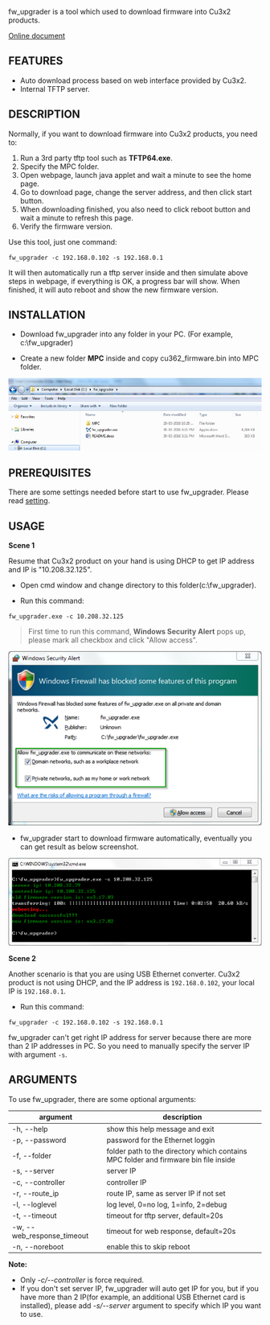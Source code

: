 fw_upgrader is a tool which used to download firmware into Cu3x2 products.

[Online document](http://fw-upgrader.readthedocs.org/)

## FEATURES
- Auto download process based on web interface provided by Cu3x2.
- Internal TFTP server.

## DESCRIPTION

Normally, if you want to download firmware into Cu3x2 products, you need to:

1. Run a 3rd party tftp tool such as **TFTP64.exe**.
2. Specify the MPC folder.
2. Open webpage, launch java applet and wait a minute to see the home page.
3. Go to download page, change the server address, and then click start button.
4. When downloading finished, you also need to click reboot button and wait a minute to refresh this page.
5. Verify the firmware version.

Use this tool, just one command:
```
fw_upgrader -c 192.168.0.102 -s 192.168.0.1
```

It will then automatically run a tftp server inside and then simulate above steps in webpage, if everything is OK, a progress bar will show. When finished, it will auto reboot and show the new firmware version.

## INSTALLATION

- Download fw_upgrader into any folder in your PC. (For example, c:\\fw_upgrader)

- Create a new folder **MPC** inside and copy cu362_firmware.bin into MPC folder.

![](./image/screenshot1.png)

## PREREQUISITES

There are some settings needed before start to use fw_upgrader. Please read [setting](setting.md).

## USAGE

**Scene 1**

Resume that Cu3x2 product on your hand is using DHCP to get IP address and IP is "10.208.32.125".

- Open cmd window and change directory to this folder(c:\\fw_upgrader).

- Run this command:

```
fw_upgrader.exe -c 10.208.32.125
```

> First time to run this command, **Windows Security Alert** pops up, please mark all checkbox and click "Allow access".

![](./image/screenshot2.png)

- fw_upgrader start to download firmware automatically, eventually you can get result as below screenshot.

![](./image/screenshot3.png)

**Scene 2**

Another scenario is that you are using USB Ethernet converter. Cu3x2 product is not using DHCP, and the IP address is `192.168.0.102`, your local IP is `192.168.0.1`.

- Run this command:

```
fw_upgrader -c 192.168.0.102 -s 192.168.0.1
```

fw_upgrader can't get right IP address for server because there are more than 2 IP addresses in PC. So you need to manually specify the server IP with argument `-s`.

## ARGUMENTS

To use fw_upgrader, there are some optional arguments:

| argument                     | description                                                                         |
|------------------------------|-------------------------------------------------------------------------------------|
| -h, \-\-help                 | show this help message and exit                                                     |
| -p, \-\-password             | password for the Ethernet loggin                                                    |
| -f, \-\-folder               | folder path to the directory which contains MPC folder and firmware bin file inside |
| -s, \-\-server               | server IP                                                                           |
| -c, \-\-controller           | controller IP                                                                       |
| -r, \-\-route_ip             | route IP, same as server IP if not set                                              |
| -l, \-\-loglevel             | log level, 0=no log, 1=info, 2=debug                                                |
| -t, \-\-timeout              | timeout for tftp server, default=20s                                                |
| -w, \-\-web_response_timeout | timeout for web response, default=20s                                               |
| -n, \-\-noreboot             | enable this to skip reboot                                                          |

**Note:**

- Only *-c/--controller* is force required.
- If you don't set server IP, fw_upgrader will auto get IP for you, but if you have more than 2 IP(for example, an additional USB Ethernet card is installed), please add *-s/--server* argument to specify which IP you want to use.
